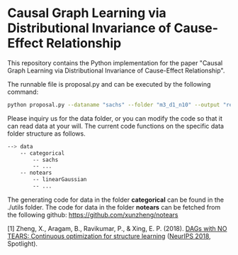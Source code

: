 # Causal Graph Learning via Distributional Invariance of Cause-Effect Relationship

This repository contains the Python implementation for the paper "Causal Graph Learning via Distributional Invariance of Cause-Effect Relationship".

The runnable file is proposal.py and can be executed by the following command:<br>
```bash
python proposal.py --dataname "sachs" --folder "m3_d1_n10" --output "res/proposal-generic.csv" --gamma2 '0.5' --num_env 10 --TMB 1
```

Please inquiry us for the data folder, or you can modify the code so that it can read data at your will. The current code functions on the specific data folder structure as follows.<br>

```bash
--> data
    -- categorical
        -- sachs
        -- ...
    -- notears
        -- linearGaussian
        -- ...
```
The generating code for data in the folder **categorical** can be found in the ./utils folder. The code for data in the folder **notears** can be fetched from the following github: https://github.com/xunzheng/notears

[1] Zheng, X., Aragam, B., Ravikumar, P., & Xing, E. P. (2018). [DAGs with NO TEARS: Continuous optimization for structure learning](https://arxiv.org/abs/1803.01422) ([NeurIPS 2018](https://nips.cc/Conferences/2018/), Spotlight).

